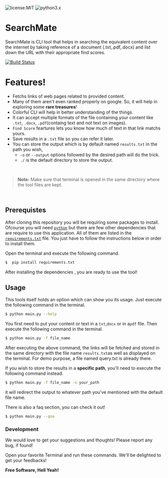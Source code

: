 ![license.MIT](https://img.shields.io/github/license/techyhoney/SearchMate) ![python3.x](https://img.shields.io/badge/python-3.x-brightgreen.svg)  
# SearchMate

SearchMate is CLI tool that helps in searching the equivalent content over the internet by taking reference of a document (.txt,.pdf,.docx) and list down the URL with their appropriate find scores.



[![Build Status](https://travis-ci.org/joemccann/dillinger.svg?branch=master)](https://travis-ci.org/joemccann/dillinger)



#  Features!

  - Fetchs links of web pages related to provided content.
  - Many of them aren't even ranked properly on google. So, it will help in exploring 
    some **rare treasures**!
  - Colorful CLI will help in better understanding of the things.
  - It can accept multiple formats of the file containing your content like `.txt`, `.docx`,
   `.pdf`(containg text and not text on images).
  - `Find Score` feartures lets you know how much of text in that link matchs yours.
  - Save results in a `.txt` file so you can refer it later.
  - You can store the output which is by default named `results.txt` in the path you wish, 
    - `-o` or `--output` options followed by the desired path will do the trick.
    - `./` is the default directory to store the output.
    
‎
‎
    
>**Note:** Make sure that terminal is opened in the same directory where the tool files are kept.

‎

## Prerequistes
After cloning this repository you will be requiring some packages to install. Ofcourse you will need 
[`python`](https://www.python.org/)  but there are few other dependencies that are require to use this application.  All of them 
are listed in  the [`requirements.txt`](https://github.com/KingK619/SearchMate/blob/main/requirements.txt) file. You just have to follow the instructions below
in order to install them.

Open the terminal and execute the following command.
```sh
$  pip install requirements.txt
```
 After installing the dependencies , you are ready to use the tool!
## Usage


This tools itself holds an option which can show you its usage. Just execute the following
command in the terminal.
```sh
$ python main.py --help
```
You first need to put your content or text in a `txt`,`docx` or in a`pdf` file. Then execute 
the following command in the terminal.

```sh
$ python main.py -f file_name
```
After executing the above command, the links will be fetched and stored in the same
directory with the file name `results.txt`as well as displayed on the terminal.
For demo purpose, a file named query.txt is already there.

If you wish to store the results in a **specific path**, you'll need to execute the
following command instead.
```sh
$ python main.py -f file_name -o your_path
```
it will redirect the output to whatever path you've mentioned with the default file name.

There is also a faq section, you can check it out! 
```sh
$ python main.py --qna
```

### Development


We would love to get your suggestions and thoughts!
Please report any bug, if found!

Open your favorite Terminal and run these commands.
We'll be delighted to get your feedbacks!

**Free Software, Hell Yeah!**


